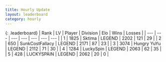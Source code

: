 ```yaml
---
title: Hourly Update
layout: leaderboard
category: hourly
---
```


{: .leaderboard}
| Rank | LV | Player | Division | Elo | Wins | Losses |
| --- | --- | --- | --- | --- | --- | --- |
| <span data-change="0">1</span> | 1825 | <span title="ID: 353063">Sktima</span> | LEGEND | <span data-change="0">2202</span> | <span data-change="0">121</span> | <span data-change="0">29</span> |
| <span data-change="0">2</span> | 650 | <span title="ID: 402846">SunkCostFallacy</span> | LEGEND | <span data-change="0">2171</span> | <span data-change="0">87</span> | <span data-change="0">23</span> |
| <span data-change="0">3</span> | 3074 | <span title="ID: 164871">Hungry YuYu</span> | LEGEND | <span data-change="0">2112</span> | <span data-change="0">71</span> | <span data-change="0">30</span> |
| <span data-change="5">4</span> | 1284 | <span title="ID: 498412">LuckySpin</span> | LEGEND | <span data-change="16">2063</span> | <span data-change="5">62</span> | <span data-change="2">35</span> |
| <span data-change="-1">5</span> | 428 | <span title="ID: 623829">LUCKYSPAIN</span> | LEGEND | <span data-change="0">2062</span> | <span data-change="0">20</span> | <span data-change="0">0</span> |